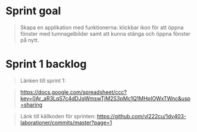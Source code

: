 Sprint goal
===========

> Skapa en applikation med funktionerna: klickbar ikon för att öppna fönster med tumnagelbilder samt att kunna stänga och öppna fönster på nytt.

Sprint 1 backlog
================

> Länken till sprint 1:

> https://docs.google.com/spreadsheet/ccc?key=0Ar_aR3LqS7c4dDJqWmswTjM2S3pMc1Q1MHpIOWxTWnc&usp=sharing

> Länk till källkoden för sprinten:
> https://github.com/vl222cu/1dv403-laborationer/commits/master?page=1
